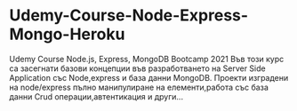 # Udemy-Course-Node-Express-Mongo-Heroku
Udemy Course Node.js, Express, MongoDB Bootcamp 2021
Във този курс са засегнати базови концепции във разработването на Server Side Application със Node,express и база данни MongoDB.
Проекти изградени на node/express пълно манипулиране на елементи,работа със база данни Crud операции,автентикация и други...
